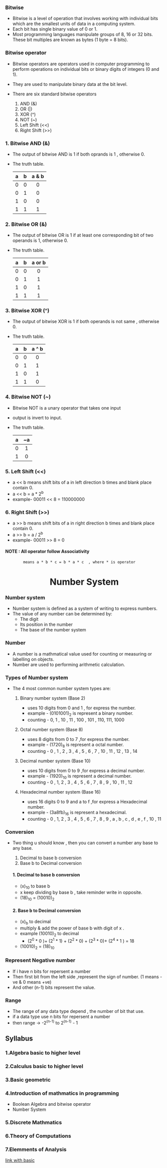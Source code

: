 ### Bitwise
- Bitwise is a level of operation that involves working with individual bits which are the smallest units of data in a computing system.
- Each bit has single binary value of 0 or 1. 
- Most programming languages manipulate groups of 8, 16 or 32 bits. These bit multiples are known as bytes
(1 byte = 8 bits).

### Bitwise operator
- Bitwise operators are operators used in computer programming to perform operations on individual bits or binary digits of integers (0 and 1).
- They are used to manipulate binary data at the bit level.

- There are six standard bitwise operators

  1. AND (&)
  2. OR (|)
  3. XOR (^)
  4. NOT (~)
  5. Left Shift (<<)
  6. Right Shift (>>)

### 1. Bitwise AND (&)
- The output of bitwise AND is 1 if both oprands is 1 , otherwise 0.
- The truth table.

    | a | b | a & b |
    |:-:|:-:|:-----:|
    | 0 | 0 |   0   |
    | 0 | 1 |   0   |
    | 1 | 0 |   0   |
    | 1 | 1 |   1   |

### 2. Bitwise OR (&)
- The output of bitwise OR is 1 if at least one corresponding bit of two operands is 1, otherwise 0.
- The truth table.

    | a | b | a or b |
    |:-:|:-:|:-----:|
    | 0 | 0 |   0   |
    | 0 | 1 |   1   |
    | 1 | 0 |   1   |
    | 1 | 1 |   1   |

### 3. Bitwise XOR (^)
- The output of bitwise XOR is 1 if both operands is not same , otherwise 0.
- The truth table.

    | a | b | a ^ b |
    |:-:|:-:|:-----:|
    | 0 | 0 |   0   |
    | 0 | 1 |   1   |
    | 1 | 0 |   1   |
    | 1 | 1 |   0   |


### 4. Bitwise NOT (~)
- Bitwise NOT is a unary operator that takes one input
- output is invert to input.
- The truth table.<br>

    | a | ~a |
    |:-:|:--:|
    | 0 |  1 |
    | 1 |  0 |

### 5. Left Shift (<<)
- a << b means shift bits of a in left direction  b times and blank place contain 0.
- a << b =  a * 2<sup>b</sup>
- example- 00011 << 8 = 110000000

### 6. Right Shift (>>)
- a >> b means shift bits of a in right direction  b times
and blank place contain 0.
- a >> b =  a / 2<sup>b</sup>
- example- 00011 >> 8 = 0


#### NOTE : All operator follow Associativity 
            means a * b * c = b * a * c  , where * is operator






<h1 align="center">Number System</h1>

### Number system
- Number system is defined as a system of writing to express numbers.
- The value of any number can be determined by:
  - The digit
  - Its position in the number
  - The base of the number system

### Number 
- A number is a mathmatical value used for counting or measuring or labelling on objects.
- Number are used to performing arithmetic calculation.

### Types of Number system
- The 4 most common number system types are:
  1. Binary number system (Base 2)
      - uses 10 digits from 0 and 1 , for express the number.
      - example - (0101001)<sub>2</sub> is represent a binary number. 
      - counting - 0, 1 , 10 , 11 , 100 , 101 , 110, 111, 1000

  2. Octal number system (Base 8)
     - uses 8 digits from 0 to 7 ,for express the number.
     - example - (1720)<sub>8</sub> is represent a octal number.
     - counting - 0 , 1 , 2 , 3 , 4 , 5 , 6 , 7 , 10 , 11 , 12 , 13 , 14 

  3. Decimal number system (Base 10)
     - uses 10 digits from 0 to 9 ,for express a decimal number.
     - example - (1920)<sub>10</sub> is represent a decimal number.
     - counting - 0 , 1, 2 , 3 , 4 , 5 , 6 , 7 , 8 , 9 , 10 , 11 , 12 
  
  4. Hexadecimal number system (Base 16)
     - uses 16 digits 0 to 9 and a to f ,for express a Hexadecimal number.
     - example - (3a8fb)<sub>16</sub> is represent a hexadecimal.
     - counting - 0 , 1, 2 , 3 , 4 , 5 , 6 , 7 , 8 , 9 , a , b , c , d , e , f , 10 , 11 

### Conversion
- Two thing u should know , then you can convert a number any base to any base.

  1. Decimal to base b conversion
  2. Base b to Decimal conversion

  #### 1. Decimal to base b conversion
   - (x)<sub>10</sub> to base b
   - x keep dividing by base b , take reminder write in 
   opposite.
   - (18)<sub>10</sub> = (10010)<sub>2</sub> 

   #### 2. Base b to Decimal conversion
   - (x)<sub>b</sub> to decimal
   -  multiply & add the power of base b with digit of x .
   - example (10010)<sub>2</sub> to decimal
     - (2<sup>0</sup> * 0 )+ (2<sup>1</sup> * 1) + (2<sup>2</sup> * 0) + (2<sup>3</sup> * 0)+ (2<sup>4</sup> * 1 ) = 18
   - (10010)<sub>2</sub> =  (18)<sub>10</sub>

### Represent Negative number
- If i have n bits for repersent a number
- Then first bit from the left side ,represent the sign of number. (1 means -ve & 0 means +ve)
- And other (n-1) bits represent the value.

### Range
- The range of any data type depend , the number of bit that use.
- if a data type use n bits for repersent a number 
- then range -> -2<sup>(n-1)</sup> to 2<sup>(n-1)</sup> - 1


 


## Syllabus

### 1.Algebra basic to higher level

### 2.Calculus basic to higher level

### 3.Basic geometric

### 4.Introduction of mathmatics in programming
   - Boolean Algebra and bitwise operator
   - Number System

### 5.Discrete Mathmatics

### 6.Theory of Computations

### 7.Elemments of Analysis


[link with basic](BASIC)
